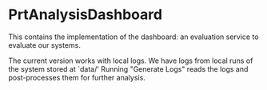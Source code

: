 # PrtAnalysisDashboard
This contains the implementation of the dashboard: an evaluation service to evaluate our systems.

The current version works with local logs. 
We have logs from local runs of the system stored at `data/' 
Running "Generate Logs" reads the logs and post-processes them for further analysis.
